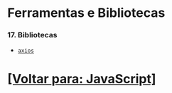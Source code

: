 # Ferramentas e Bibliotecas

<!--
### 16. Node.js

- Introdução ao Node.js
- Módulos Nativos (ou Core)
- Módulos Internos
    + `module`
        - `createRequire`
            + `import.meta.url`
- Módulos Nativos x Módulos Internos
- Erros Enfrentados
- NPM (Node Package Manager)
- Boas Práticas na Hora de Dar Upgrade na Versão do Node.js
-->

### 17. Bibliotecas

- [`axios`](./17-bibliotecas/1-axios/1-axios.md)

<!--
- Sequelize
- `esmock`

### 18. Frameworks Populares

- React.js
- Angular
- Vue.js
- jQuery (para manipulação de DOM mais antiga)

### 19. Testes Automatizados

- Testes Unitários
- Mocha
- Chai
- Biblioteca de Assertivas
- Sinon.JS
- Desenvolvendo Testes para Funções
- Dificuldades Encontradas
- Cucumber
- Jest
- Cypress
- Testes de Integração
- Testes de Regressão
-->

# [[Voltar para: JavaScript]](../JavaScript.md)